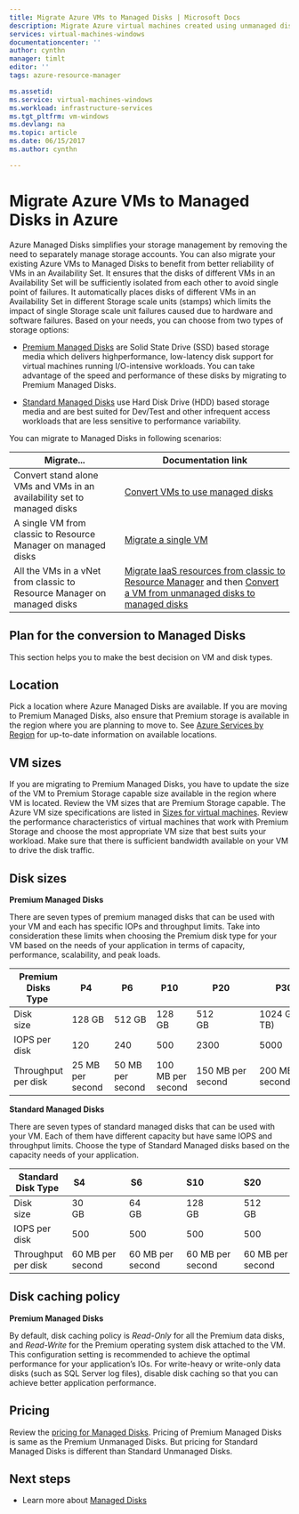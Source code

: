 ```yaml
---
title: Migrate Azure VMs to Managed Disks | Microsoft Docs
description: Migrate Azure virtual machines created using unmanaged disks in storage accounts to use Managed Disks.
services: virtual-machines-windows
documentationcenter: ''
author: cynthn
manager: timlt
editor: ''
tags: azure-resource-manager

ms.assetid:
ms.service: virtual-machines-windows
ms.workload: infrastructure-services
ms.tgt_pltfrm: vm-windows
ms.devlang: na
ms.topic: article
ms.date: 06/15/2017
ms.author: cynthn

---
```


# Migrate Azure VMs to Managed Disks in Azure

Azure Managed Disks simplifies your storage management by removing the need to separately manage storage accounts.  You can also migrate your existing Azure VMs to Managed Disks to benefit from better reliability of VMs in an Availability Set. It ensures that the disks of different VMs in an Availability Set will be sufficiently isolated from each other to avoid single point of failures. It automatically places disks of different VMs in an Availability Set in different Storage scale units (stamps) which limits the impact of single Storage scale unit failures caused due to hardware and software failures.
Based on your needs, you can choose from two types of storage options:

- [Premium Managed Disks](../../storage/storage-premium-storage.md) are Solid State Drive (SSD) based storage media which delivers highperformance, low-latency disk support for virtual machines running I/O-intensive workloads. You can take advantage of the speed and performance of these disks by migrating to Premium Managed Disks.

- [Standard Managed Disks](../../storage/storage-standard-storage.md) use Hard Disk Drive (HDD) based storage media and are best suited for Dev/Test and other infrequent access workloads that are less sensitive to performance variability.

You can migrate to Managed Disks in following scenarios:

| Migrate...                                            | Documentation link                                                                                                                                                                                                                                                                  |
|----------------------------------------------------|-------------------------------------------------------------------------------------------------------------------------------------------------------------------------------------------------------------------------------------------------------------------------------------|
| Convert stand alone VMs and VMs in an availability set to managed disks   | [Convert VMs to use managed disks](convert-unmanaged-to-managed-disks.md) |
| A single VM from classic to Resource Manager on managed disks     | [Migrate a single VM](migrate-single-classic-to-resource-manager.md)  | 
| All the VMs in a vNet from classic to Resource Manager on managed disks     | [Migrate IaaS resources from classic to Resource Manager](migration-classic-resource-manager-ps.md) and then [Convert a VM from unmanaged disks to managed disks](convert-unmanaged-to-managed-disks.md) | 






## Plan for the conversion to Managed Disks

This section helps you to make the best decision on VM and disk types.


## Location

Pick a location where Azure Managed Disks are available. If you are moving to Premium Managed Disks, also ensure that Premium storage is available in the region where you are planning to move to. See [Azure Services by Region](https://azure.microsoft.com/regions/#services) for up-to-date information on available locations.

## VM sizes

If you are migrating to Premium Managed Disks, you have to update the size of the VM to Premium Storage capable size available in the region where VM is located. Review the VM sizes that are Premium Storage capable. The Azure VM size specifications are listed in [Sizes for virtual machines](sizes.md).
Review the performance characteristics of virtual machines that work with Premium Storage and choose the most appropriate VM size that best suits your workload. Make sure that there is sufficient bandwidth available on your VM to drive the disk traffic.

## Disk sizes

**Premium Managed Disks**

There are seven types of premium managed disks that can be used with your VM and each has specific IOPs and throughput limits. Take into consideration these limits when choosing the Premium disk type for your VM based on the needs of your application in terms of capacity, performance, scalability, and peak loads.

| Premium Disks Type  | P4    | P6    | P10   | P20   | P30   | P40   | P50   | 
|---------------------|-------|-------|-------|-------|-------|-------|-------|
| Disk size           | 128 GB| 512 GB| 128 GB| 512 GB            | 1024 GB (1 TB)    | 2048 GB (2 TB)    | 4095 GB (4 TB)    | 
| IOPS per disk       | 120   | 240   | 500   | 2300              | 5000              | 7500              | 7500              | 
| Throughput per disk | 25 MB per second  | 50 MB per second  | 100 MB per second | 150 MB per second | 200 MB per second | 250 MB per second | 250 MB per second |

**Standard Managed Disks**

There are seven types of standard managed disks that can be used with your VM. Each of them have different capacity but have same IOPS and throughput limits. Choose the type of Standard Managed disks based on the capacity needs of your application.

| Standard Disk Type  | S4               | S6               | S10              | S20              | S30              | S40              | S50              | 
|---------------------|---------------------|---------------------|------------------|------------------|------------------|------------------|------------------| 
| Disk size           | 30 GB            | 64 GB            | 128 GB           | 512 GB           | 1024 GB (1 TB)   | 2048 GB (2TB)    | 4095 GB (4 TB)   | 
| IOPS per disk       | 500              | 500              | 500              | 500              | 500              | 500             | 500              | 
| Throughput per disk | 60 MB per second | 60 MB per second | 60 MB per second | 60 MB per second | 60 MB per second | 60 MB per second | 60 MB per second | 

## Disk caching policy

**Premium Managed Disks**

By default, disk caching policy is *Read-Only* for all the Premium data disks, and *Read-Write* for the Premium operating system disk attached to the VM. This configuration setting is recommended to achieve the optimal performance for your application’s IOs. For write-heavy or write-only data disks (such as SQL Server log files), disable disk caching so that you can achieve better application performance.

## Pricing

Review the [pricing for Managed Disks](https://azure.microsoft.com/en-us/pricing/details/managed-disks/). Pricing of Premium Managed Disks is same as the Premium Unmanaged Disks. But pricing for Standard Managed Disks is different than Standard Unmanaged Disks.



## Next steps

- Learn more about [Managed Disks](managed-disks-overview.md)
